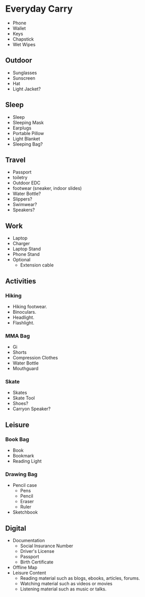 # Everyday Carry

- Phone
- Wallet
- Keys
- Chapstick
- Wet Wipes

## Outdoor

- Sunglasses
- Sunscreen
- Hat
- Light Jacket?

## Sleep

- Sleep
- Sleeping Mask
- Earplugs
- Portable Pillow
- Light Blanket
- Sleeping Bag?

## Travel

- Passport
- toiletry
- Outdoor EDC
- footwear (sneaker, indoor slides)
- Water Bottle?
- Slippers?
- Swimwear?
- Speakers?

## Work

- Laptop
- Charger
- Laptop Stand
- Phone Stand
- Optional
  - Extension cable

## Activities

### Hiking

- Hiking footwear.
- Binoculars.
- Headlight.
- Flashlight.

### MMA Bag

- Gi
- Shorts
- Compression Clothes
- Water Bottle
- Mouthguard

### Skate

- Skates
- Skate Tool
- Shoes?
- Carryon Speaker?

## Leisure

### Book Bag

- Book
- Bookmark
- Reading Light

### Drawing Bag

- Pencil case
  - Pens
  - Pencil
  - Eraser
  - Ruler
- Sketchbook

## Digital

- Documentation
  - Social Insurance Number
  - Driver's License
  - Passport
  - Birth Certificate
- Offline Map
- Leisure Content
  - Reading material such as blogs, ebooks, articles, forums.
  - Watching material such as videos or movies
  - Listening material such as music or talks.
